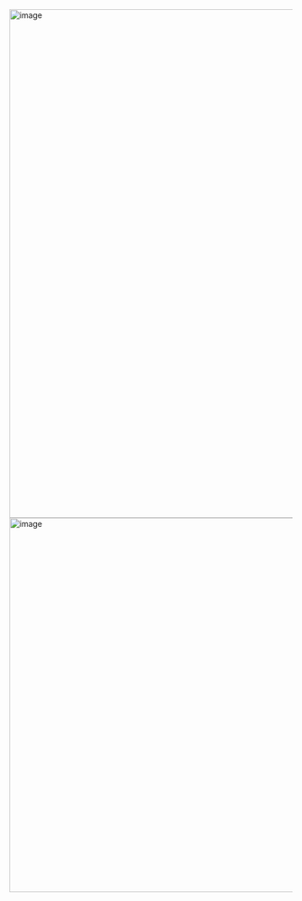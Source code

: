 <img width="905" alt="image" src="https://github.com/user-attachments/assets/33ce007e-42f1-4b34-b197-a4111d7fa0fc" />
<img width="666" alt="image" src="https://github.com/user-attachments/assets/7d86d4b7-2e64-4f66-a745-80fb3b89f979" />
